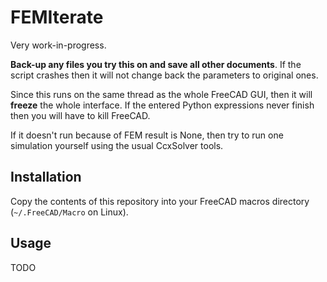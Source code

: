 # FEMIterate

Very work-in-progress.

**Back-up any files you try this on and save all other documents**.
If the script crashes then it will not change back the parameters to
original ones.

Since this runs on the same thread as the whole FreeCAD GUI, then
it will **freeze** the whole interface. If the entered Python expressions
never finish then you will have to kill FreeCAD.

If it doesn't run because of FEM result is None, then try to run one
simulation yourself using the usual CcxSolver tools.

## Installation

Copy the contents of this repository into your FreeCAD macros directory
(`~/.FreeCAD/Macro` on Linux).

## Usage

TODO


